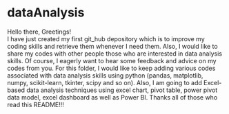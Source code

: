 # dataAnalysis

Hello there,
Greetings! <br>
I have just created my first git_hub depository which is to improve my coding skills and retrieve them whenever I need them. Also, I would like to share my codes with other people those who are interested in data analysis skills. Of course, I eagerly want to hear some feedback and advice on my codes from you. For this folder, I would like to keep adding various codes associated with data analysis skills using python (pandas, matplotlib, numpy, scikit-learn, tkinter, scipy and so on).  Also, I am going to add Excel-based data analysis techniques using excel chart, pivot table, power pivot data model, excel dashboard as well as Power BI.  Thanks all of those who read this README!!!
